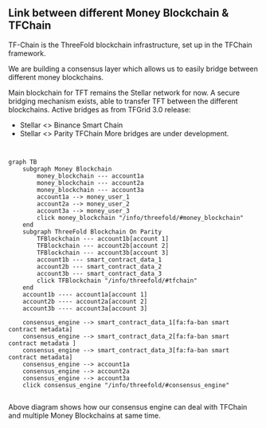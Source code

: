 
## Link between different Money Blockchain & TFChain

TF-Chain is the ThreeFold blockchain infrastructure, set up in the TFChain framework.

We are building a consensus layer which allows us to easily bridge between different money blockchains.

Main blockchain for TFT remains the Stellar network for now. A secure bridging mechanism exists, able to transfer TFT between the different blockchains. 
Active bridges as from TFGrid 3.0 release: 
- Stellar <> Binance Smart Chain
- Stellar <> Parity TFChain
More bridges are under development. 

```mermaid


graph TB
    subgraph Money Blockchain
        money_blockchain --- account1a
        money_blockchain --- account2a
        money_blockchain --- account3a
        account1a --> money_user_1
        account2a --> money_user_2
        account3a --> money_user_3
        click money_blockchain "/info/threefold/#money_blockchain"
    end
    subgraph ThreeFold Blockchain On Parity
        TFBlockchain --- account1b[account 1]
        TFBlockchain --- account2b[account 2]
        TFBlockchain --- account3b[account 3]
        account1b --- smart_contract_data_1
        account2b --- smart_contract_data_2
        account3b --- smart_contract_data_3
        click TFBlockchain "/info/threefold/#tfchain"
    end
    account1b ---- account1a[account 1]
    account2b ---- account2a[account 2]
    account3b ---- account3a[account 3]

    consensus_engine --> smart_contract_data_1[fa:fa-ban smart contract metadata]
    consensus_engine --> smart_contract_data_2[fa:fa-ban smart contract metadata ]
    consensus_engine --> smart_contract_data_3[fa:fa-ban smart contract metadata]
    consensus_engine --> account1a
    consensus_engine --> account2a
    consensus_engine --> account3a
    click consensus_engine "/info/threefold/#consensus_engine"


```

Above diagram shows how our consensus engine can deal with TFChain and multiple Money Blockchains at same time.

